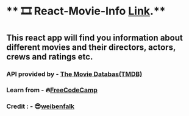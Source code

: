 # ** 🎞 React-Movie-Info [Link](https://react-movies-info.netlify.app/).**

## This react app will find you information about different movies and their directors, actors, crews and ratings etc.

### API provided by - [The Movie Databas(TMDB)](https://www.themoviedb.org/)

### Learn from - 🔥[FreeCodeCamp](https://www.freecodecamp.org/)

### Credit : - 😎[weibenfalk](https://github.com/weibenfalk)
